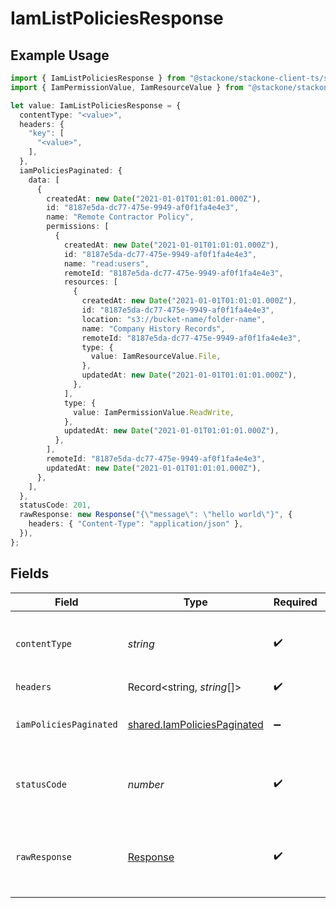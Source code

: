 # IamListPoliciesResponse

## Example Usage

```typescript
import { IamListPoliciesResponse } from "@stackone/stackone-client-ts/sdk/models/operations";
import { IamPermissionValue, IamResourceValue } from "@stackone/stackone-client-ts/sdk/models/shared";

let value: IamListPoliciesResponse = {
  contentType: "<value>",
  headers: {
    "key": [
      "<value>",
    ],
  },
  iamPoliciesPaginated: {
    data: [
      {
        createdAt: new Date("2021-01-01T01:01:01.000Z"),
        id: "8187e5da-dc77-475e-9949-af0f1fa4e4e3",
        name: "Remote Contractor Policy",
        permissions: [
          {
            createdAt: new Date("2021-01-01T01:01:01.000Z"),
            id: "8187e5da-dc77-475e-9949-af0f1fa4e4e3",
            name: "read:users",
            remoteId: "8187e5da-dc77-475e-9949-af0f1fa4e4e3",
            resources: [
              {
                createdAt: new Date("2021-01-01T01:01:01.000Z"),
                id: "8187e5da-dc77-475e-9949-af0f1fa4e4e3",
                location: "s3://bucket-name/folder-name",
                name: "Company History Records",
                remoteId: "8187e5da-dc77-475e-9949-af0f1fa4e4e3",
                type: {
                  value: IamResourceValue.File,
                },
                updatedAt: new Date("2021-01-01T01:01:01.000Z"),
              },
            ],
            type: {
              value: IamPermissionValue.ReadWrite,
            },
            updatedAt: new Date("2021-01-01T01:01:01.000Z"),
          },
        ],
        remoteId: "8187e5da-dc77-475e-9949-af0f1fa4e4e3",
        updatedAt: new Date("2021-01-01T01:01:01.000Z"),
      },
    ],
  },
  statusCode: 201,
  rawResponse: new Response("{\"message\": \"hello world\"}", {
    headers: { "Content-Type": "application/json" },
  }),
};
```

## Fields

| Field                                                                             | Type                                                                              | Required                                                                          | Description                                                                       |
| --------------------------------------------------------------------------------- | --------------------------------------------------------------------------------- | --------------------------------------------------------------------------------- | --------------------------------------------------------------------------------- |
| `contentType`                                                                     | *string*                                                                          | :heavy_check_mark:                                                                | HTTP response content type for this operation                                     |
| `headers`                                                                         | Record<string, *string*[]>                                                        | :heavy_check_mark:                                                                | N/A                                                                               |
| `iamPoliciesPaginated`                                                            | [shared.IamPoliciesPaginated](../../../sdk/models/shared/iampoliciespaginated.md) | :heavy_minus_sign:                                                                | The list of policies was retrieved.                                               |
| `statusCode`                                                                      | *number*                                                                          | :heavy_check_mark:                                                                | HTTP response status code for this operation                                      |
| `rawResponse`                                                                     | [Response](https://developer.mozilla.org/en-US/docs/Web/API/Response)             | :heavy_check_mark:                                                                | Raw HTTP response; suitable for custom response parsing                           |